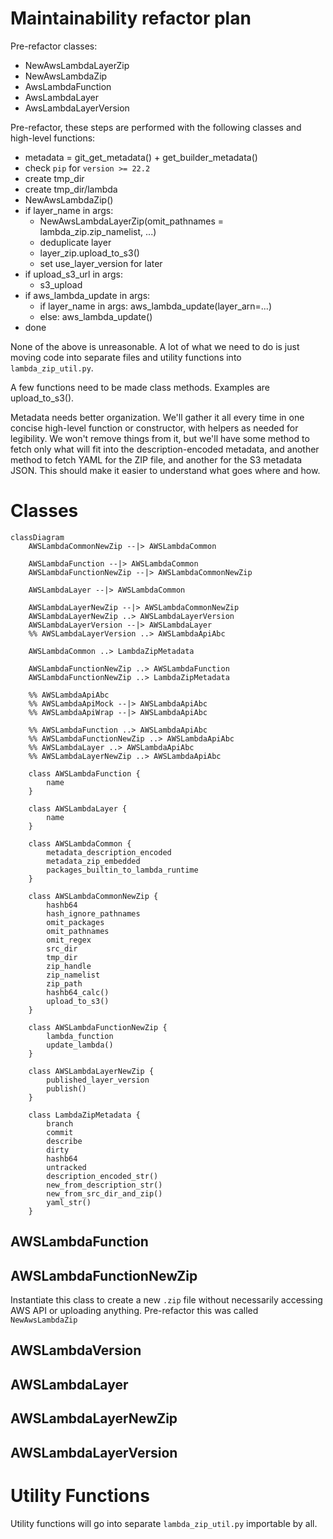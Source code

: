 # Maintainability refactor plan

Pre-refactor classes:

* NewAwsLambdaLayerZip
* NewAwsLambdaZip
* AwsLambdaFunction
* AwsLambdaLayer
* AwsLambdaLayerVersion

Pre-refactor, these steps are performed with the following classes and high-level functions:

* metadata = git_get_metadata() + get_builder_metadata()
* check `pip` for `version >= 22.2`
* create tmp_dir
* create tmp_dir/lambda
* NewAwsLambdaZip()
* if layer_name in args:
  * NewAwsLambdaLayerZip(omit_pathnames = lambda_zip.zip_namelist, ...)
  * deduplicate layer
  * layer_zip.upload_to_s3()
  * set use_layer_version for later
* if upload_s3_url in args:
  * s3_upload
* if aws_lambda_update in args:
  * if layer_name in args: aws_lambda_update(layer_arn=...)
  * else: aws_lambda_update()
* done

None of the above is unreasonable.  A lot of what we need to do is just moving code into separate files
and utility functions into `lambda_zip_util.py`.

A few functions need to be made class methods.  Examples are upload_to_s3().

Metadata needs better organization.  We'll gather it all every time in one concise high-level function
or constructor, with helpers as needed for legibility.  We won't remove things from it, but we'll have
some method to fetch only what will fit into the description-encoded metadata, and another method to fetch
YAML for the ZIP file, and another for the S3 metadata JSON.  This should make it easier to understand
what goes where and how.

# Classes

```mermaid
classDiagram
    AWSLambdaCommonNewZip --|> AWSLambdaCommon

    AWSLambdaFunction --|> AWSLambdaCommon
    AWSLambdaFunctionNewZip --|> AWSLambdaCommonNewZip

    AWSLambdaLayer --|> AWSLambdaCommon

    AWSLambdaLayerNewZip --|> AWSLambdaCommonNewZip
    AWSLambdaLayerNewZip ..> AWSLambdaLayerVersion
    AWSLambdaLayerVersion --|> AWSLambdaLayer
    %% AWSLambdaLayerVersion ..> AWSLambdaApiAbc

    AWSLambdaCommon ..> LambdaZipMetadata

    AWSLambdaFunctionNewZip ..> AWSLambdaFunction
    AWSLambdaFunctionNewZip ..> LambdaZipMetadata

    %% AWSLambdaApiAbc
    %% AWSLambdaApiMock --|> AWSLambdaApiAbc
    %% AWSLambdaApiWrap --|> AWSLambdaApiAbc

    %% AWSLambdaFunction ..> AWSLambdaApiAbc
    %% AWSLambdaFunctionNewZip ..> AWSLambdaApiAbc
    %% AWSLambdaLayer ..> AWSLambdaApiAbc
    %% AWSLambdaLayerNewZip ..> AWSLambdaApiAbc

    class AWSLambdaFunction {
        name
    }

    class AWSLambdaLayer {
        name
    }

    class AWSLambdaCommon {
        metadata_description_encoded
        metadata_zip_embedded
        packages_builtin_to_lambda_runtime
    }

    class AWSLambdaCommonNewZip {
        hashb64
        hash_ignore_pathnames
        omit_packages
        omit_pathnames
        omit_regex
        src_dir
        tmp_dir
        zip_handle
        zip_namelist
        zip_path
        hashb64_calc()
        upload_to_s3()
    }
    
    class AWSLambdaFunctionNewZip {
        lambda_function
        update_lambda()
    }
    
    class AWSLambdaLayerNewZip {
        published_layer_version
        publish()
    }
    
    class LambdaZipMetadata {
        branch
        commit
        describe
        dirty
        hashb64
        untracked
        description_encoded_str()
        new_from_description_str()
        new_from_src_dir_and_zip()
        yaml_str()
    }
```

## AWSLambdaFunction

## AWSLambdaFunctionNewZip

Instantiate this class to create a new `.zip` file without necessarily accessing AWS API or uploading
anything.  Pre-refactor this was called `NewAwsLambdaZip`

## AWSLambdaVersion

## AWSLambdaLayer

## AWSLambdaLayerNewZip

## AWSLambdaLayerVersion

# Utility Functions

Utility functions will go into separate `lambda_zip_util.py` importable by all.
